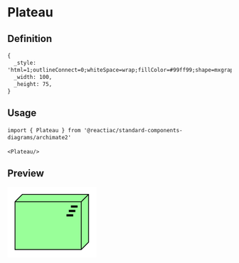 # Plateau

## Definition

```
{
  _style: 'html=1;outlineConnect=0;whiteSpace=wrap;fillColor=#99ff99;shape=mxgraph.archimate.tech;techType=plateau',
  _width: 100,
  _height: 75,
}
```

## Usage

```
import { Plateau } from '@reactiac/standard-components-diagrams/archimate2'

<Plateau/>
```

## Preview

<img src="./plateau.png" width="200"/>

